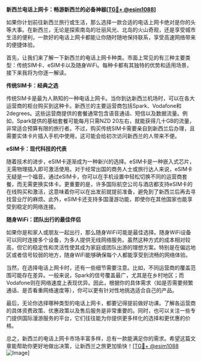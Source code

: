 **新西兰电话上网卡：畅游新西兰的必备神器[[TG💪+ @esim1088](https://t.me/s/esim1088)]**

如果你计划前往新西兰旅行或生活，那么选择一款合适的电话上网卡绝对是你的头等大事。在新西兰，无论是探索南岛的壮丽风光、北岛的火山奇观，还是享受城市生活的便利，一款好的电话上网卡都能让你随时随地保持联系，享受高速网络带来的便捷体验。

首先，让我们来了解一下新西兰的电话上网卡种类。市面上常见的有三种主要类型：传统SIM卡、eSIM卡以及随身WiFi。每种卡都有其独特的优势和适用场景，接下来我将为你逐一解读。

**传统SIM卡：经典之选**

传统SIM卡是最为人熟知的一种电话上网卡。当你到达新西兰机场时，可以在各大运营商的柜台购买到这种卡。新西兰的主要运营商包括Spark、Vodafone和2degrees。这些运营商提供的套餐通常包含语音通话、短信以及数据流量。例如，Spark提供的基础套餐可能每月只需NZD 20左右，就能获得几十GB的流量，非常适合预算有限的旅行者。不过，购买传统SIM卡需要亲自到新西兰后办理，且需要实体卡片插入手机中使用，这可能会给初次访问新西兰的人带来不便。

**eSIM卡：现代科技的代表**

随着技术的进步，eSIM卡逐渐成为一种新兴的选择。eSIM卡是一种嵌入式芯片，无需物理插入即可激活使用。对于经常出国的商务人士或旅行达人来说，eSIM卡无疑是一个福音。通过eSIM卡，你可以在手机设置中轻松切换不同的运营商套餐，而无需更换实体卡。更重要的是，许多国际航空公司与酒店都支持eSIM卡的在线购买和激活，这意味着你可以在出发前就提前准备，避免到了新西兰后再去寻找营业厅的麻烦。此外，eSIM卡还支持多国漫游功能，即使你在其他国家也能享受到稳定的网络连接。

**随身WiFi：团队出行的最佳伴侣**

如果你是和家人或朋友一起出行，那么随身WiFi可能是最佳选择。随身WiFi设备可以同时连接多个设备，为多人提供无线网络服务。虽然这种方式的成本相对较高，但它的稳定性和灵活性使其成为家庭或团队出游的理想方案。特别是在偏远地区或者信号较弱的地方，随身WiFi能够确保每个人都能享受到流畅的网络体验。

当然，在选择电话上网卡时，还有一些细节需要注意。比如，不同运营商的覆盖范围可能存在差异。一般来说，Spark的信号覆盖最广，尤其是在乡村地区；而Vodafone则在网络速度上表现优异。因此，根据你的具体需求（如是否需要频繁通话、是否看重网络速度等），你可以更有针对性地挑选适合自己的产品。

最后，无论你选择哪种类型的电话上网卡，都要记得提前做好功课。了解各运营商的具体资费政策、优惠政策以及售后服务是非常重要的。同时，也可以关注一些专门提供国际漫游服务的平台，它们往往能为你提供更多样化的选择和更优惠的价格。

总之，新西兰的电话上网卡市场丰富多样，总有一款能满足你的需求。希望这篇文章能帮助你更好地做出决策，让新西兰之旅更加愉快！[[TG💪+ @esim1088](https://t.me/s/esim1088) ![Image](https://i.postimg.cc/4NQfJmqS/Snipaste-2025-05-13-00-14-12.png)]